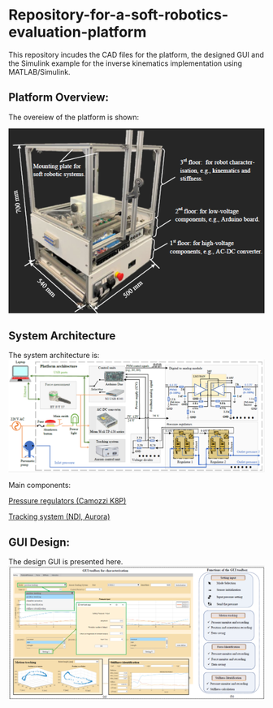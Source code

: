 # Repository-for-a-soft-robotics-evaluation-platform
This repository incudes the CAD files for the platform, the designed GUI and the Simulink example for the inverse kinematics implementation using MATLAB/Simulink.


## Platform Overview:
The overeiew of the platform is shown: 

![image](https://github.com/ucl-robotics-ai/test-platform-soft-robotics/blob/main/My_figures/platform.png)


## System Architecture 
The system architecture is: 
![image](https://github.com/ucl-robotics-ai/test-platform-soft-robotics/blob/main/My_figures/arch_rig.png)

Main components: 

[Pressure regulators (Camozzi K8P)](http://catalogue.camozzi.com/CATALOGUES/CCC-GENCAT/00153/PDF/ENG.6.2.10.pdf)

[Tracking system (NDI, Aurora)](https://www.ndigital.com/electromagnetic-tracking-technology/aurora/)


## GUI Design:
The design GUI is presented here. 
![image](https://github.com/ucl-robotics-ai/test-platform-soft-robotics/blob/main/My_figures/GUI_interface.png)
